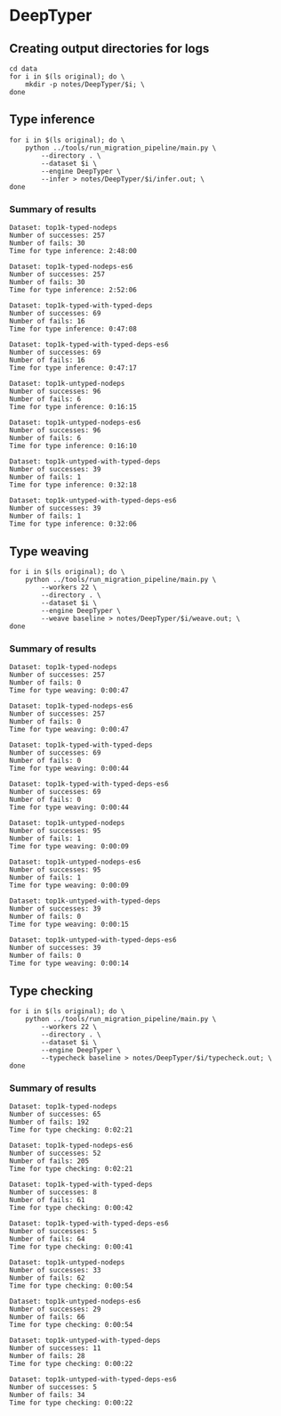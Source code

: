 # DeepTyper

## Creating output directories for logs

    cd data
    for i in $(ls original); do \
        mkdir -p notes/DeepTyper/$i; \
    done

## Type inference

    for i in $(ls original); do \
        python ../tools/run_migration_pipeline/main.py \
            --directory . \
            --dataset $i \
            --engine DeepTyper \
            --infer > notes/DeepTyper/$i/infer.out; \
    done

### Summary of results

```
Dataset: top1k-typed-nodeps
Number of successes: 257
Number of fails: 30
Time for type inference: 2:48:00
```

```
Dataset: top1k-typed-nodeps-es6
Number of successes: 257
Number of fails: 30
Time for type inference: 2:52:06
```

```
Dataset: top1k-typed-with-typed-deps
Number of successes: 69
Number of fails: 16
Time for type inference: 0:47:08
```

```
Dataset: top1k-typed-with-typed-deps-es6
Number of successes: 69
Number of fails: 16
Time for type inference: 0:47:17
```

```
Dataset: top1k-untyped-nodeps
Number of successes: 96
Number of fails: 6
Time for type inference: 0:16:15
```

```
Dataset: top1k-untyped-nodeps-es6
Number of successes: 96
Number of fails: 6
Time for type inference: 0:16:10
```

```
Dataset: top1k-untyped-with-typed-deps
Number of successes: 39
Number of fails: 1
Time for type inference: 0:32:18
```

```
Dataset: top1k-untyped-with-typed-deps-es6
Number of successes: 39
Number of fails: 1
Time for type inference: 0:32:06
```

## Type weaving

    for i in $(ls original); do \
        python ../tools/run_migration_pipeline/main.py \
            --workers 22 \
            --directory . \
            --dataset $i \
            --engine DeepTyper \
            --weave baseline > notes/DeepTyper/$i/weave.out; \
    done

### Summary of results

```
Dataset: top1k-typed-nodeps
Number of successes: 257
Number of fails: 0
Time for type weaving: 0:00:47
```

```
Dataset: top1k-typed-nodeps-es6
Number of successes: 257
Number of fails: 0
Time for type weaving: 0:00:47
```

```
Dataset: top1k-typed-with-typed-deps
Number of successes: 69
Number of fails: 0
Time for type weaving: 0:00:44
```

```
Dataset: top1k-typed-with-typed-deps-es6
Number of successes: 69
Number of fails: 0
Time for type weaving: 0:00:44
```

```
Dataset: top1k-untyped-nodeps
Number of successes: 95
Number of fails: 1
Time for type weaving: 0:00:09
```

```
Dataset: top1k-untyped-nodeps-es6
Number of successes: 95
Number of fails: 1
Time for type weaving: 0:00:09
```

```
Dataset: top1k-untyped-with-typed-deps
Number of successes: 39
Number of fails: 0
Time for type weaving: 0:00:15
```

```
Dataset: top1k-untyped-with-typed-deps-es6
Number of successes: 39
Number of fails: 0
Time for type weaving: 0:00:14
```

## Type checking

    for i in $(ls original); do \
        python ../tools/run_migration_pipeline/main.py \
            --workers 22 \
            --directory . \
            --dataset $i \
            --engine DeepTyper \
            --typecheck baseline > notes/DeepTyper/$i/typecheck.out; \
    done

### Summary of results

```
Dataset: top1k-typed-nodeps
Number of successes: 65
Number of fails: 192
Time for type checking: 0:02:21
```

```
Dataset: top1k-typed-nodeps-es6
Number of successes: 52
Number of fails: 205
Time for type checking: 0:02:21
```

```
Dataset: top1k-typed-with-typed-deps
Number of successes: 8
Number of fails: 61
Time for type checking: 0:00:42
```

```
Dataset: top1k-typed-with-typed-deps-es6
Number of successes: 5
Number of fails: 64
Time for type checking: 0:00:41
```

```
Dataset: top1k-untyped-nodeps
Number of successes: 33
Number of fails: 62
Time for type checking: 0:00:54
```

```
Dataset: top1k-untyped-nodeps-es6
Number of successes: 29
Number of fails: 66
Time for type checking: 0:00:54
```

```
Dataset: top1k-untyped-with-typed-deps
Number of successes: 11
Number of fails: 28
Time for type checking: 0:00:22
```

```
Dataset: top1k-untyped-with-typed-deps-es6
Number of successes: 5
Number of fails: 34
Time for type checking: 0:00:22
```
